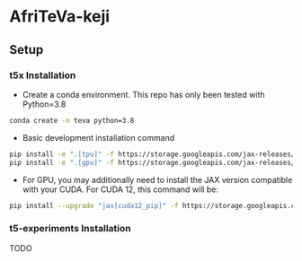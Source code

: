 # AfriTeVa-keji


## Setup

### t5x Installation

* Create a conda environment. This repo has only been tested with Python=3.8

```bash
conda create -n teva python=3.8
```

* Basic development installation command

```bash
pip install -e ".[tpu]" -f https://storage.googleapis.com/jax-releases/libtpu_releases.html    # For TPU
pip install -e ".[gpu]" -f https://storage.googleapis.com/jax-releases/libtpu_releases.html      # For GPU
```

* For GPU, you may additionally need to install the JAX version compatible with your CUDA. For CUDA 12, this command will be:

```bash
pip install --upgrade "jax[cuda12_pip]" -f https://storage.googleapis.com/jax-releases/jax_cuda_releases.html
```

### t5-experiments Installation

TODO